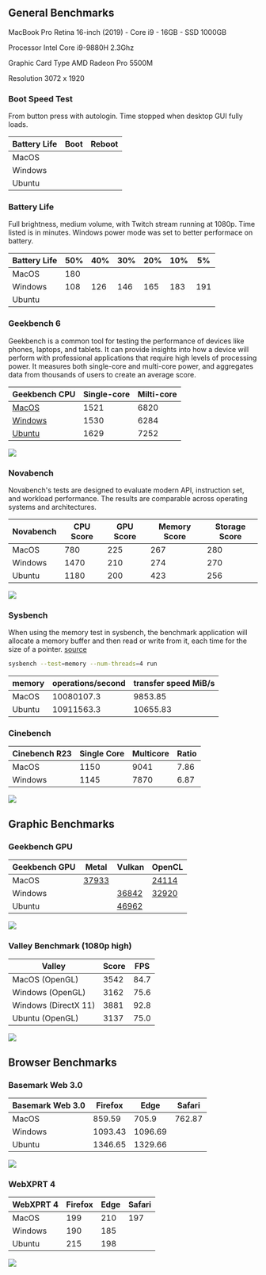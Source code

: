 ## General Benchmarks

MacBook Pro Retina 16-inch (2019) - Core i9 - 16GB - SSD 1000GB

Processor
Intel Core i9-9880H 2.3Ghz

Graphic Card Type
AMD Radeon Pro 5500M

Resolution
3072 x 1920

### Boot Speed Test

From button press with autologin. Time stopped when desktop GUI fully loads.

| Battery Life | Boot | Reboot |
| ------------ | ---- | ------ |
| MacOS        |      |        |
| Windows      |      |        |
| Ubuntu       |      |        |

### Battery Life

Full brightness, medium volume, with Twitch stream running at 1080p. Time listed is in minutes. Windows power mode was set to better performace on battery.

| Battery Life | 50%  | 40%  | 30%  | 20%  | 10%  | 5%   |
| ------------ | ---- | ---- | ---- | ---- | ---- | ---- |
| MacOS        | 180  |      |      |      |      |      |
| Windows      | 108  | 126  | 146  | 165  | 183  | 191  |
| Ubuntu       |      |      |      |      |      |      |

### Geekbench 6

Geekbench is a common tool for testing the performance of devices like phones, laptops, and tablets. It can provide insights into how a device will perform with professional applications that require high levels of processing power. It measures both single-core and multi-core power, and aggregates data from thousands of users to create an average score.

| Geekbench CPU                                           | Single-core | Milti-core |
| ------------------------------------------------------- | ----------- | ---------- |
| [MacOS](https://browser.geekbench.com/v6/cpu/9332803)   | 1521        | 6820       |
| [Windows](https://browser.geekbench.com/v6/cpu/9390869) | 1530        | 6284       |
| [Ubuntu](https://browser.geekbench.com/v6/cpu/9340751)  | 1629        | 7252       |

![](https://github.com/TechHutTV/benchmarking/blob/main/2024-MacWinLinux/images/Geekbench%206%20CPU.png)

### Novabench

Novabench's tests are designed to evaluate modern API, instruction set, and workload performance. The results are comparable across operating systems and architectures.

| Novabench      | CPU Score | GPU Score | Memory Score | Storage Score |
| -------------- | --------- | --------- | ------------ | ------------- | 
| MacOS          | 780       | 225       | 267          | 280           | 
| Windows        | 1470      | 210       | 274          | 270           | 
| Ubuntu         | 1180      | 200       | 423          | 256           | 

![](https://github.com/TechHutTV/benchmarking/blob/main/2024-MacWinLinux/images/NovaBench.png)

### Sysbench

When using the memory test in sysbench, the benchmark application will allocate a memory buffer and then read or write from it, each time for the size of a pointer. [source](https://wiki.gentoo.org/wiki/Sysbench)

```bash
sysbench --test=memory --num-threads=4 run
```

| memory  | operations/second | transfer speed MiB/s | 
| ------- | ----------------- | -------------------- | 
| MacOS   | 10080107.3        | 9853.85              |
| Ubuntu  | 10911563.3        | 10655.83             |

### Cinebench
| Cinebench R23  | Single Core | Multicore | Ratio |
| -------------- | ----------- | --------- | ----- |
| MacOS          | 1150        | 9041      | 7.86  |
| Windows        | 1145        | 7870      | 6.87  |

![](https://github.com/TechHutTV/benchmarking/blob/main/2024-MacWinLinux/images/Cinebench%20R23.png)

## Graphic Benchmarks

### Geekbench GPU

| Geekbench GPU | Metal      | Vulkan     | OpenCL     | 
| ------------- | ---------- | ---------- | --------------------------------------------------------- |
| MacOS         | [37933](https://browser.geekbench.com/v6/compute/3289995)              |            | [24114](https://browser.geekbench.com/v6/compute/3289934) |
| Windows       |            | [36842](https://browser.geekbench.com/v6/compute/3308764)              | [32920](https://browser.geekbench.com/v6/compute/3308755) |
| Ubuntu        |            | [46962](https://browser.geekbench.com/v6/compute/3292510) |            |

![](https://github.com/TechHutTV/benchmarking/blob/main/2024-MacWinLinux/images/Geekbench%206%20GPU.png)


### Valley Benchmark (1080p high) 

| Valley               | Score | FPS   | 
| -------------------- | ----- | ----- | 
| MacOS (OpenGL)       | 3542  | 84.7  |
| Windows (OpenGL)     | 3162  | 75.6  |
| Windows (DirectX 11) | 3881  | 92.8  |
| Ubuntu (OpenGL)      | 3137  | 75.0  |

![](https://github.com/TechHutTV/benchmarking/blob/main/2024-MacWinLinux/images/Valley%20Benchmark.png)

## Browser Benchmarks 

### Basemark Web 3.0

| Basemark Web 3.0 | Firefox | Edge    | Safari   |
| ---------------- | ------- | ------- | -------- |
| MacOS            | 859.59  | 705.9   | 762.87   |
| Windows          | 1093.43 | 1096.69 |          |
| Ubuntu           | 1346.65 | 1329.66 |          |

![](https://github.com/TechHutTV/benchmarking/blob/main/2024-MacWinLinux/images/Basemark%20Web%203.0.png)

### WebXPRT 4

| WebXPRT 4        | Firefox | Edge    | Safari   |
| ---------------- | ------- | ------- | -------- |
| MacOS            | 199     | 210     | 197      |
| Windows          | 190     | 185     |          |
| Ubuntu           | 215     | 198     |          |

![](https://github.com/TechHutTV/benchmarking/blob/main/2024-MacWinLinux/images/WebXPRT%204.png)
